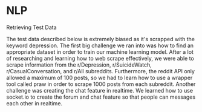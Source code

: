 # NLP

Retrieving Test Data

The test data described below is extremely biased as it's scrapped with the keyword depression.
The first big challenge we ran into was how to find an appropriate dataset in order to train our machine learning model. After a lot of researching and learning how to web scrape effectively, we were able to scrape information from the r/Depression, r/SuicideWatch, r/CasualConversation, and r/All subreddits. Furthermore, the reddit API only allowed a maximum of 100 posts, so we had to learn how to use a wrapper tool called praw in order to scrape 1000 posts from each subreddit. Another challenge was creating the chat feature in realtime. We learned how to use socket.io to create the forum and chat feature so that people can messages each other in realtime.
